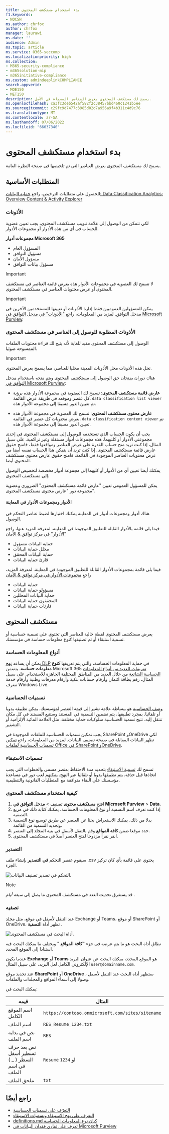 ```yaml
---
title: بدء استخدام مستكشف المحتوى
f1.keywords:
- NOCSH
ms.author: chrfox
author: chrfox
manager: laurawi
ms.date: ''
audience: Admin
ms.topic: article
ms.service: O365-seccomp
ms.localizationpriority: high
ms.collection:
- M365-security-compliance
- m365solution-mip
- m365initiative-compliance
ms.custom: admindeeplinkCOMPLIANCE
search.appverid:
- MOE150
- MET150
description: يسمح لك مستكشف المحتوى بعرض العناصر المسماة في الأصل.
ms.openlocfilehash: ca3fc3deb542af582f2c38457bbd460c1241b5ee
ms.sourcegitcommit: c29fc9d7477c3985d02d7a956a9f4b311c4d9c76
ms.translationtype: MT
ms.contentlocale: ar-SA
ms.lasthandoff: 07/06/2022
ms.locfileid: "66637340"
---
```

# <a name="get-started-with-content-explorer"></a>بدء استخدام مستكشف المحتوى

يسمح لك مستكشف المحتوى بعرض العناصر التي تم تلخيصها في صفحة النظرة العامة.

## <a name="prerequisites"></a>المتطلبات الأساسية

للحصول على متطلبات الترخيص، راجع [حماية البيانات: Data Classification Analytics: Overview Content & Activity Explorer](/office365/servicedescriptions/microsoft-365-service-descriptions/microsoft-365-tenantlevel-services-licensing-guidance/microsoft-365-security-compliance-licensing-guidance#information-protection-data-classification-analytics-overview-content--activity-explorer)

### <a name="permissions"></a>الأذونات

لكي تتمكن من الوصول إلى علامة تبويب مستكشف المحتوى، يجب تعيين عضوية للحساب في أي من هذه الأدوار أو مجموعات الأدوار. 

**مجموعات أدوار Microsoft 365**

- المسؤول العام
- مسؤول التوافق
- مسؤول الأمان
- مسؤول بيانات التوافق

> [!IMPORTANT]
> لا تسمح لك العضوية في مجموعات الأدوار هذه بعرض قائمة العناصر في مستكشف المحتوى أو عرض محتويات العناصر في مستكشف المحتوى.

> [!IMPORTANT]
> يمكن للمسؤولين العموميين فقط إدارة الأذونات أو تعيينها للمستخدمين الآخرين في مدخل التوافق. لمزيد من المعلومات، راجع ["الأذونات" في مدخل التوافق في Microsoft Purview](microsoft-365-compliance-center-permissions.md).
> 
### <a name="required-permissions-to-access-items-in-content-explorer"></a>الأذونات المطلوبة للوصول إلى العناصر في مستكشف المحتوى

الوصول إلى مستكشف المحتوى مقيد للغاية لأنه يتيح لك قراءة محتويات الملفات الممسوحة ضوئيا.

> [!IMPORTANT]
> تحل هذه الأذونات محل الأذونات المعينة محليا للعناصر، مما يسمح بعرض المحتوى. 

هناك دوران يمنحان حق الوصول إلى مستكشف المحتوى ويتم منحه باستخدام <a href="https://go.microsoft.com/fwlink/p/?linkid=2173597" target="_blank">مدخل التوافق في Microsoft Purview</a>:

- **عارض قائمة مستكشف المحتوى**: تسمح لك العضوية في مجموعة الأدوار هذه برؤية كل عنصر وموقعه في طريقة عرض القائمة. `data classification list viewer` تم تعيين الدور مسبقا إلى مجموعة الأدوار هذه.

- **عارض محتوى مستكشف المحتوى**: تسمح لك العضوية في مجموعة الأدوار هذه بعرض محتويات كل عنصر في القائمة. `data classification content viewer` تم تعيين الدور مسبقا إلى مجموعة الأدوار هذه.

يجب أن يكون الحساب الذي تستخدمه للوصول إلى مستكشف المحتوى في إحدى مجموعتي الأدوار أو كلتيهما. هذه مجموعات أدوار مستقلة وغير تراكمية. على سبيل المثال، إذا كنت تريد منح حساب القدرة على عرض العناصر ومواقعها فقط، فامنح حقوق عارض قائمة مستكشف المحتوى. إذا كنت تريد أن يتمكن هذا الحساب نفسه أيضا من عرض محتويات العناصر الموجودة في القائمة، فامنح حقوق عارض محتوى مستكشف المحتوى أيضا.

يمكنك أيضا تعيين أي من الأدوار أو كليهما إلى مجموعة أدوار مخصصة لتخصيص الوصول إلى مستكشف المحتوى.

يمكن للمسؤول العمومي تعيين "عارض قائمة مستكشف المحتوى" الضروري وعضوية مجموعة دور "عارض محتوى مستكشف المحتوى".

#### <a name="roles-and-role-groups-in-preview"></a>الأدوار ومجموعات الأدوار في المعاينة

هناك أدوار ومجموعات أدوار في المعاينة يمكنك اختبارها لضبط عناصر التحكم في الوصول.

فيما يلي قائمة بالأدوار القابلة للتطبيق الموجودة في المعاينة. لمعرفة المزيد عنها، راجع ["الأدوار" في مركز توافق & الأمان](../security/office-365-security/permissions-in-the-security-and-compliance-center.md#roles-in-the-security--compliance-center)

- حماية البيانات مسؤول
- محلل حماية البيانات
- حماية البيانات المحقق
- قارئ حماية البيانات

فيما يلي قائمة بمجموعات الأدوار القابلة للتطبيق الموجودة في المعاينة. لمعرفة المزيد، راجع [مجموعات الأدوار في مركز توافق & الأمان](../security/office-365-security/permissions-in-the-security-and-compliance-center.md#role-groups-in-the-security--compliance-center)

- حماية البيانات
- مسؤولو حماية البيانات
- حماية البيانات المحللين
- المحققون حماية البيانات
- قارئات حماية البيانات

## <a name="content-explorer"></a>مستكشف المحتوى

يعرض مستكشف المحتوى لقطة حالية للعناصر التي تحتوي على تسمية حساسية أو تسمية استبقاء أو تم تصنيفها كنوع معلومات حساسة في مؤسستك.

### <a name="sensitive-information-types"></a>أنواع المعلومات الحساسة

يمكن أن يساعد [نهج DLP](dlp-learn-about-dlp.md) في حماية المعلومات الحساسة، والتي يتم تعريفها **كنوع معلومات حساسة**. يتضمن Microsoft 365 [تعريفات للعديد من أنواع المعلومات الحساسة الشائعة](sensitive-information-type-entity-definitions.md) من خلال العديد من المناطق المختلفة الجاهزة للاستخدام. على سبيل المثال، رقم بطاقة ائتمان وأرقام حسابات بنكية وأرقام معرفات وطنية وأرقام خدمة معرف Windows Live.

### <a name="sensitivity-labels"></a>تسميات الحساسية

[وصف الحساسية](sensitivity-labels.md) هو ببساطة علامة تشير إلى قيمة العنصر لمؤسستك. يمكن تطبيقه يدويا أو تلقائيا. بمجرد تطبيقها، يتم تضمين التسمية في المستند وستتبع المستند في كل مكان تنتقل إليه. تتيح تسمية الحساسية سلوكيات حماية مختلفة، مثل العلامة المائية الإلزامية أو التشفير.

يجب تمكين تسميات الحساسية للملفات الموجودة في SharePoint وOneDrive لكي تظهر البيانات المقابلة في صفحة تصنيف البيانات. لمزيد من المعلومات، راجع [تمكين تسميات الحساسية لملفات Office في SharePoint وOneDrive](sensitivity-labels-sharepoint-onedrive-files.md).

### <a name="retention-labels"></a>تسميات الاستبقاء

تسمح لك [تسمية الاستبقاء](retention.md) بتحديد مدة الاحتفاظ بعنصر مسمى والخطوات التي يجب اتخاذها قبل حذفه. يتم تطبيقها يدويا أو تلقائيا عبر النهج. يمكنهم لعب دور في مساعدة مؤسستك على البقاء متوافقة مع المتطلبات القانونية والتنظيمية.

### <a name="how-to-use-content-explorer"></a>كيفية استخدام مستكشف المحتوى

1. افتح **مستكشف محتوى** تصنيف  > **مدخل التوافق في Microsoft Purview**  >  **Data**.
2. إذا كنت تعرف اسم التسمية أو نوع المعلومات الحساسة، يمكنك كتابة ذلك في مربع التصفية.
3. بدلا من ذلك، يمكنك الاستعراض بحثا عن العنصر عن طريق توسيع نوع التسمية وتحديد التسمية من القائمة.
4. حدد موقعا ضمن **كافة المواقع** وقم بالتنقل لأسفل في بنية المجلد إلى العنصر.
5. انقر نقرا مزدوجا لفتح العنصر أصلا في مستكشف المحتوى.

### <a name="export"></a>التصدير
سيقوم عنصر التحكم **في التصدير** بإنشاء ملف .csv يحتوي على قائمة بأي كان تركيز الجزء.

![التحكم في تصدير تصنيف البيانات.](../media/data_classification_export_control.png)


> [!NOTE]
> قد يستغرق تحديث العدد في مستكشف المحتوى ما يصل إلى *سبعة أيام* .

### <a name="filter"></a>تصفيه

عند التنقل لأسفل في موقع، مثل مجلد Exchange أو Teams، أو موقع SharePoint أو OneDrive، تظهر أداة **التصفية** .

![أداة البحث في مستكشف المحتوى.](../media/data_classification_search_tool.png)

نطاق أداة البحث هو ما يتم عرضه في جزء **"كافة المواقع** " ويختلف ما يمكنك البحث فيه استنادا إلى الموقع المحدد. 

عندما يكون **Exchange** أو **Teams** هو الموقع المحدد، يمكنك البحث عن عنوان البريد الإلكتروني الكامل لعل البريد، على سبيل المثال `user@domainname.com`.

عند تحديد موقع **SharePoint** أو **OneDrive** ، ستظهر أداة البحث عند التنقل لأسفل وصولا إلى أسماء المواقع والمجلدات والملفات. 

يمكنك البحث في:

|قيمه|المثال  |
|---------|---------|
|اسم الموقع الكامل    |`https://contoso.onmicrosoft.com/sites/sitename`    |
|اسم الملف    |    `RES_Resume_1234.txt`     |
|نص في بداية اسم الملف| `RES`|
|نص بعد حرف تسطير أسفل السطر ( _ ) في اسم الملف|`Resume` او `1234`| 
|ملحق الملف|`txt`|


## <a name="see-also"></a>راجع أيضًا

- [التعرّف على تسميات الحساسية](sensitivity-labels.md)
- [التعرف على نهج الاستبقاء وتسميات الاستبقاء](retention.md)
- [definitions.md كيان نوع المعلومات الحساسة](sensitive-information-type-entity-definitions.md)
- [تعرف على تفادي فقدان البيانات في Microsoft Purview](dlp-learn-about-dlp.md)
